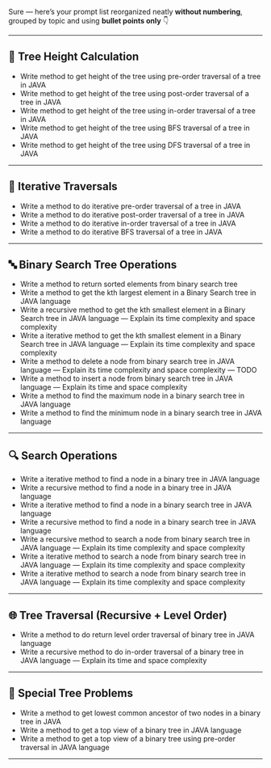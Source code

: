 Sure — here’s your prompt list reorganized neatly **without numbering**, grouped by topic and using **bullet points only** 👇

---

## 🌳 **Tree Height Calculation**

* Write method to get height of the tree using pre-order traversal of a tree in JAVA
* Write method to get height of the tree using post-order traversal of a tree in JAVA
* Write method to get height of the tree using in-order traversal of a tree in JAVA
* Write method to get height of the tree using BFS traversal of a tree in JAVA
* Write method to get height of the tree using DFS traversal of a tree in JAVA

---

## 🔁 **Iterative Traversals**

* Write a method to do iterative pre-order traversal of a tree in JAVA
* Write a method to do iterative post-order traversal of a tree in JAVA
* Write a method to do iterative in-order traversal of a tree in JAVA
* Write a method to do iterative BFS traversal of a tree in JAVA

---

## 🔤 **Binary Search Tree Operations**

* Write a method to return sorted elements from binary search tree
* Write a method to get the kth largest element in a Binary Search tree in JAVA language
* Write a recursive method to get the kth smallest element in a Binary Search tree in JAVA language — Explain its time complexity and space complexity
* Write a iterative method to get the kth smallest element in a Binary Search tree in JAVA language — Explain its time complexity and space complexity
* Write a method to delete a node from binary search tree in JAVA language — Explain its time complexity and space complexity — TODO
* Write a method to insert a node from binary search tree in JAVA language — Explain its time and space complexity
* Write a method to find the maximum node in a binary search tree in JAVA language
* Write a method to find the minimum node in a binary search tree in JAVA language

---

## 🔍 **Search Operations**

* Write a iterative method to find a node in a binary tree in JAVA language
* Write a recursive method to find a node in a binary tree in JAVA language
* Write a iterative method to find a node in a binary search tree in JAVA language
* Write a recursive method to find a node in a binary search tree in JAVA language
* Write a recursive method to search a node from binary search tree in JAVA language — Explain its time complexity and space complexity
* Write a iterative method to search a node from binary search tree in JAVA language — Explain its time complexity and space complexity
* Write a iterative method to search a node from binary search tree in JAVA language — Explain its time complexity and space complexity

---

## 🌐 **Tree Traversal (Recursive + Level Order)**

* Write a method to do return level order traversal of binary tree in JAVA language
* Write a recursive method to do in-order traversal of a binary tree in JAVA language — Explain its time and space complexity

---

## 🧩 **Special Tree Problems**

* Write a method to get lowest common ancestor of two nodes in a binary tree in JAVA
* Write a method to get a top view of a binary tree in JAVA language
* Write a method to get a top view of a binary tree using pre-order traversal in JAVA language

---

